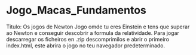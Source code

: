 # Jogo_Macas_Fundamentos

Titulo: Os jogos de Newton
Jogo omde tu eres Einstein e tens que superar ao Newton e conseguir descobrir a formula da relatividade.
Para jogar descarregar os ficheiros en .zip descomprimilos e abrir o primeiro index.html, este abrira o jogo no teu
navegador predeterminado.
